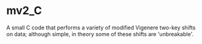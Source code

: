 # mv2_C
A small C code that performs a variety of modified Vigenere two-key shifts on data; although simple, in theory some of these shifts are 'unbreakable'.
